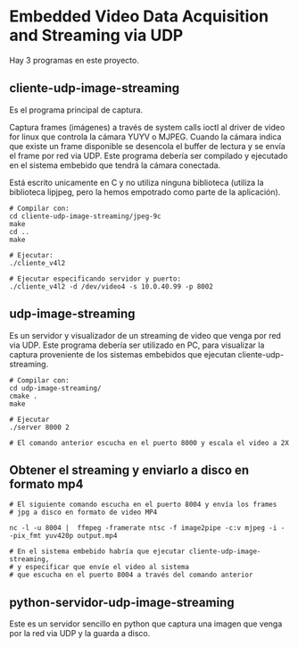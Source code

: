 Embedded Video Data Acquisition and Streaming via UDP
=====================================================

Hay 3 programas en este proyecto.

cliente-udp-image-streaming 
---------------------------
Es el programa principal de captura.

   Captura frames (imágenes) a través de system calls ioctl al driver 
   de video for linux que controla la cámara YUYV o MJPEG. Cuando la cámara 
   indica que existe un frame disponible se desencola el buffer de lectura
 y se envía el frame por red via UDP.
   Este programa debería ser compilado y ejecutado en el sistema embebido
   que tendrá la cámara conectada.

   Está escrito unicamente en C y no utiliza ninguna biblioteca (utiliza la biblioteca lipjpeg, pero la hemos empotrado como parte de la aplicación).

```
# Compilar con:
cd cliente-udp-image-streaming/jpeg-9c
make
cd ..
make

# Ejecutar:
./cliente_v4l2

# Ejecutar especificando servidor y puerto:
./cliente_v4l2 -d /dev/video4 -s 10.0.40.99 -p 8002
```

   

udp-image-streaming
-------------------
Es un servidor y visualizador de un streaming de video
    que venga por red via UDP.
    Este programa debería ser utilizado en PC, para visualizar la captura
    proveniente de los sistemas embebidos que ejecutan cliente-udp-streaming.

```
# Compilar con:
cd udp-image-streaming/
cmake .
make

# Ejecutar
./server 8000 2

# El comando anterior escucha en el puerto 8000 y escala el video a 2X
```

Obtener el streaming y enviarlo a disco en formato mp4
------------------------------------------------------

```
# El siguiente comando escucha en el puerto 8004 y envía los frames
# jpg a disco en formato de video MP4

nc -l -u 8004 |  ffmpeg -framerate ntsc -f image2pipe -c:v mjpeg -i - -pix_fmt yuv420p output.mp4

# En el sistema embebido habría que ejecutar cliente-udp-image-streaming,
# y especificar que envíe el video al sistema
# que escucha en el puerto 8004 a través del comando anterior
```


python-servidor-udp-image-streaming 
-----------------------------------
Este es un servidor sencillo en python
    que captura una imagen que venga por la red via UDP y la guarda a disco.


